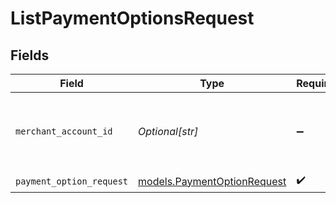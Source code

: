 # ListPaymentOptionsRequest


## Fields

| Field                                                            | Type                                                             | Required                                                         | Description                                                      | Example                                                          |
| ---------------------------------------------------------------- | ---------------------------------------------------------------- | ---------------------------------------------------------------- | ---------------------------------------------------------------- | ---------------------------------------------------------------- |
| `merchant_account_id`                                            | *Optional[str]*                                                  | :heavy_minus_sign:                                               | The ID of the merchant account to use for this request.          | default                                                          |
| `payment_option_request`                                         | [models.PaymentOptionRequest](../models/paymentoptionrequest.md) | :heavy_check_mark:                                               | N/A                                                              |                                                                  |